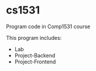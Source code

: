 # cs1531
Program code in Comp1531 course

This program includes:
* Lab
* Project-Backend
* Project-Frontend
